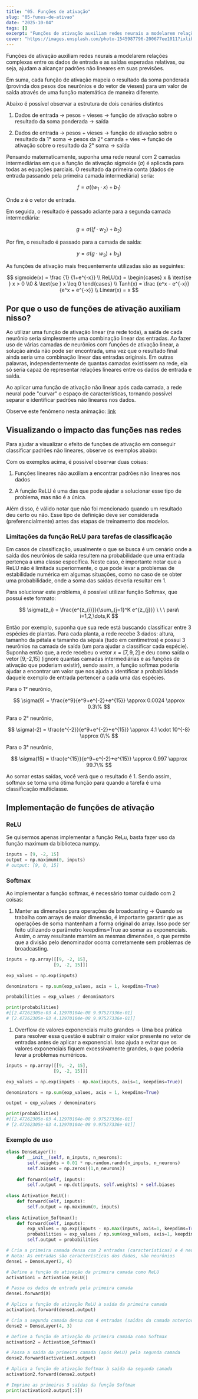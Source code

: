 ```yaml
---
title: "05. Funções de ativação"
slug: "05-funes-de-ativao"
date: "2025-10-04"
tags: []
excerpt: "Funções de ativação auxiliam redes neurais a modelarem relações complexas entre os dados de entrada e as saídas esperadas relativas, ou seja, ajudam a alcançar padrões não lineares em suas previsões."
cover: "https://images.unsplash.com/photo-1545987796-200677ee1011?ixlib=rb-4.0.3&q=85&fm=jpg&crop=entropy&cs=srgb"
---
```


Funções de ativação auxiliam redes neurais a modelarem relações complexas entre os dados de entrada e as saídas esperadas relativas, ou seja, ajudam a alcançar padrões não lineares em suas previsões.

Em suma, cada função de ativação mapeia o resultado da soma ponderada (provinda dos pesos dos neurônios e do vetor de vieses) para um valor de saída através de uma função matemática de maneira diferente.

Abaixo é possível observar a estrutura de dois cenários distintos



1. Dados de entrada → pesos + vieses → função de ativação sobre o resultado da soma ponderada → saída

1. Dados de entrada → pesos + vieses → função de ativação sobre o resultado da 1° soma  → pesos da 2° camada + vies →  função de ativação sobre o resultado da 2° soma → saída



Pensando matematicamente, suponha uma rede neural com 2 camadas intermediárias em que a função de ativação sigmoide ($\sigma$) é aplicada para todas as equações parciais. O resultado da primeira conta (dados de entrada passando pela primeira camada intermediária) seria:



$$
f = \sigma((w_1\cdot x) + b_1)
$$



Onde $x$ é o vetor de entrada.

Em seguida, o resultado é passado adiante para a segunda camada intermediária:



$$
g = \sigma((f\cdot w_2) + b_2)
$$



Por fim, o resultado é passado para a camada de saída:



$$
y = \sigma(g \cdot w_3)+b_3)
$$





As funções de ativação mais frequentemente utilizadas são as seguintes:



$$
sigmoide(x) = \frac {1}  {1+e^{-x}} \\
ReLU(x) = \begin{cases} x & \text{se } x > 0 \\0 & \text{se } x \leq 0 \end{cases}
\\
Tanh(x) = \frac {e^x - e^{-x}} {e^x + e^{-x}}
\\
Linear(x) = x
$$



## Por que o uso de funções de ativação auxiliam nisso?

Ao utilizar uma função de ativação linear (na rede toda), a saída de cada neurônio seria simplesmente uma combinação linear das entradas. Ao fazer uso de várias camadas de neurônios com funções de ativação linear, a solução ainda não pode ser encontrada, uma vez que o resultado final ainda seria uma combinação linear das entradas originais. Em outras palavras, independentemente de quantas camadas existissem na rede, ela só seria capaz de representar relações lineares entre os dados de entrada e saída.

Ao aplicar uma função de ativação não linear após cada camada, a rede neural pode "curvar" o espaço de características, tornando possível separar e identificar padrões não lineares nos dados.

Observe este fenômeno nesta animação: [link](https://youtu.be/joA6fEAbAQc)

## Visualizando o impacto das funções nas redes

Para ajudar a visualizar o efeito de funções de ativação em conseguir classificar padrões não lineares, observe os exemplos abaixo:









Com os exemplos acima, é possível observar duas coisas:

1. Funções lineares não auxiliam a encontrar padrões não lineares nos dados

1. A função ReLU é uma das que pode ajudar a solucionar esse tipo de problema, mas não é a única.

Além disso, é válido notar que não foi mencionado quando um resultado deu certo ou não. Esse tipo de definição deve ser considerada (preferencialmente) antes das etapas de treinamento dos modelos.

### Limitações da função ReLU para tarefas de classificação

Em casos de classificação, usualmente o que se busca é um cenário onde a saída dos neurônios de saída resultem na probabilidade que uma entrada pertença a uma classe específica. Neste caso, é importante notar que a ReLU não é limitada superiormente, o que pode levar a problemas de estabilidade numérica em algumas situações, como no caso de se obter uma probabilidade, onde a soma das saídas deveria resultar em 1.

Para solucionar este problema, é possível utilizar função Softmax, que possui este formato:



$$
\sigma(z_i) = \frac{e^{z_{i}}}{\sum_{j=1}^K e^{z_{j}}} \ \ \ para\ i=1,2,\dots,K
$$



Então por exemplo, suponha que sua rede está buscando classificar entre 3 espécies de plantas. Para cada planta, a rede recebe 3 dados: altura, tamanho da pétala e tamanho da sépala (tudo em centímetros) e possui 3 neurônios na camada de saída (um para ajudar a classificar cada espécie). Suponha então que, a rede recebeu o vetor $x = [7,9,2]$ e deu como saída o vetor [9,-2,15] (ignore quantas camadas intermediárias e as funções de ativação que poderiam existir), sendo assim, a função softmax poderia ajudar a encontrar um valor que nos ajuda a identificar a probabilidade daquele exemplo de entrada pertencer a cada uma das espécies.

Para o 1° neurônio,



$$
\sigma(9) = \frac{e^9}{e^9+e^{-2}+e^{15}} \approx 0.0024 \approx 0.3\%
$$



Para o 2° neurônio,



$$
\sigma(-2) = \frac{e^{-2}}{e^9+e^{-2}+e^{15}} \approx 4.1 \cdot 10^{-8}  \approx 0\%
$$



Para o 3° neurônio,



$$
\sigma(15) = \frac{e^{15}}{e^9+e^{-2}+e^{15}} \approx 0.997  \approx 99.7\%
$$



Ao somar estas saídas, você verá que o resultado é 1. Sendo assim, softmax se torna uma ótima função para quando a tarefa é uma classificação multiclasse.

## Implementação de funções de ativação

### ReLU

Se quisermos apenas implementar a função ReLu, basta fazer uso da função maximum da biblioteca numpy.


```python
inputs = [9, -2, 15]
output = np.maximum(0, inputs)
# output: [9, 0, 15]
```



### Softmax

Ao implementar a função softmax, é necessário tomar cuidado com 2 coisas:

1. Manter as dimensões para operações de broadcasting → Quando se trabalha com arrays de maior dimensão, é importante garantir que as operações de soma mantenham a forma original do array. Isso pode ser feito utilizando o parâmetro keepdims=True ao somar as exponenciais. Assim, o array resultante mantém as mesmas dimensões, o que permite que a divisão pelo denominador ocorra corretamente sem problemas de broadcasting.


```python
inputs = np.array([[9, -2, 15],
                  [9, -2, 15]])

exp_values = np.exp(inputs)

denominators = np.sum(exp_values, axis = 1, keepdims=True)

probabilities = exp_values / denominators

print(probabilities)
#[[2.47262305e-03 4.12970104e-08 9.97527336e-01]
# [2.47262305e-03 4.12970104e-08 9.97527336e-01]]
```



1. Overflow de valores exponenciais muito grandes → Uma boa prática para resolver essa questão é subtrair o maior valor presente no vetor de entradas antes de aplicar a exponencial. Isso ajuda a evitar que os valores exponenciais fiquem excessivamente grandes, o que poderia levar a problemas numéricos.


```python
inputs = np.array([[9, -2, 15],
                  [9, -2, 15]])

exp_values = np.exp(inputs - np.max(inputs, axis=1, keepdims=True))

denominators = np.sum(exp_values, axis = 1, keepdims=True)

output = exp_values / denominators

print(probabilities)
#[[2.47262305e-03 4.12970104e-08 9.97527336e-01]
# [2.47262305e-03 4.12970104e-08 9.97527336e-01]]
```



### Exemplo de uso


```python
class DenseLayer():
	def __init__(self, n_inputs, n_neurons):
		self.weights = 0.01 * np.random.randn(n_inputs, n_neurons)  
		self.biases = np.zeros((1,n_neurons))
		
	def forward(self, inputs):
		self.output = np.dot(inputs, self.weights) + self.biases
		
class Activation_ReLU():
    def forward(self, inputs):
        self.output = np.maximum(0, inputs)
		
class Activation_Softmax():
	def forward(self, inputs):
		exp_values = np.exp(inputs - np.max(inputs, axis=1, keepdims=True))
		probabilities = exp_values / np.sum(exp_values, axis=1, keepdims=True)
		self.output = probabilities

# Cria a primeira camada densa com 2 entradas (características) e 4 neurônios
# Nota: As entradas são características dos dados, não neurônios
dense1 = DenseLayer(2, 4)

# Define a função de ativação da primeira camada como ReLU
activation1 = Activation_ReLU()

# Passa os dados de entrada pela primeira camada
dense1.forward(X)

# Aplica a função de ativação ReLU à saída da primeira camada
activation1.forward(dense1.output)

# Cria a segunda camada densa com 4 entradas (saídas da camada anterior) e 3 neurônios
dense2 = DenseLayer(4, 3)

# Define a função de ativação da primeira camada como Softmax
activation2 = Activation_Softmax()

# Passa a saída da primeira camada (após ReLU) pela segunda camada
dense2.forward(activation1.output)

# Aplica a função de ativação Softmax à saída da segunda camada
activation2.forward(dense2.output)

# Imprime as primeiras 5 saídas da função Softmax
print(activation2.output[:5])
```

